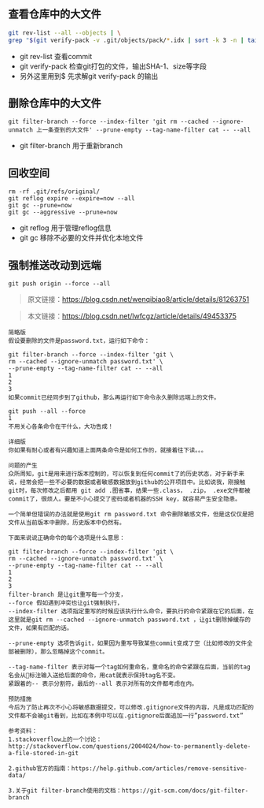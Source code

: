 ## 查看仓库中的大文件
```sh
git rev-list --all --objects | \
grep "$(git verify-pack -v .git/objects/pack/*.idx | sort -k 3 -n | tail -n 3 | awk -F ' '  '{print $1}')"
```
- git rev-list 查看commit
- git verify-pack 检查git打包的文件，输出SHA-1、size等字段
- 另外这里用到$ 先求解git verify-pack 的输出
## 删除仓库中的大文件
```
git filter-branch --force --index-filter 'git rm --cached --ignore-unmatch 上一条查到的大文件' --prune-empty --tag-name-filter cat -- --all  
```

- git filter-branch 用于重新branch

## 回收空间
```
rm -rf .git/refs/original/ 
git reflog expire --expire=now --all
git gc --prune=now
git gc --aggressive --prune=now
```
- git reflog 用于管理reflog信息
- git gc 移除不必要的文件并优化本地文件
## 强制推送改动到远端
```
git push origin --force --all
```

> 原文链接：https://blog.csdn.net/wenqibiao8/article/details/81263751





> 本文链接：https://blog.csdn.net/lwfcgz/article/details/49453375
```
简略版
假设要删除的文件是password.txt，运行如下命令：

git filter-branch --force --index-filter 'git \
rm --cached --ignore-unmatch password.txt' \
--prune-empty --tag-name-filter cat -- --all
1
2
3
如果commit已经同步到了github，那么再运行如下命令永久删除远端上的文件。

git push --all --force
1
不用关心各条命令在干什么，大功告成！

详细版
你如果有耐心或者有兴趣知道上面两条命令是如何工作的，就接着往下读。。。

问题的产生
众所周知，git是用来进行版本控制的，可以恢复到任何commit了的历史状态，对于新手来说，经常会把一些不必要的数据或者敏感数据放到github的公开项目中。比如说我，刚接触git时，每次修改之后都用 git add .图省事，结果一些.class， .zip， .exe文件都被commit了，很烦人。要是不小心提交了密码或者机器的SSH key，就容易产生安全隐患。

一个简单但错误的办法就是使用git rm password.txt 命令删除敏感文件，但是这仅仅是把文件从当前版本中删除，历史版本中仍然有。

下面来说说正确命令的每个选项是什么意思：

git filter-branch --force --index-filter 'git \
rm --cached --ignore-unmatch password.txt' \
--prune-empty --tag-name-filter cat -- --all
1
2
3
filter-branch 是让git重写每一个分支， 
--force 假如遇到冲突也让git强制执行， 
--index-filter 选项指定重写的时候应该执行什么命令，要执行的命令紧跟在它的后面，在这里就是git rm --cached --ignore-unmatch password.txt ，让git删除掉缓存的文件，如果有匹配的话。

--prune-empty 选项告诉git，如果因为重写导致某些commit变成了空（比如修改的文件全部被删除），那么忽略掉这个commit。

--tag-name-filter 表示对每一个tag如何重命名，重命名的命令紧跟在后面，当前的tag名会从标注输入送给后面的命令，用cat就表示保持tag名不变。 
紧跟着的-- 表示分割符，最后的--all 表示对所有的文件都考虑在内。

预防措施
今后为了防止再次不小心将敏感数据提交，可以修改.gitignore文件的内容，凡是成功匹配的文件都不会被git看到，比如在本例中可以在.gitignore后面追加一行”password.txt”

参考资料：
1.stackoverflow上的一个讨论： http://stackoverflow.com/questions/2004024/how-to-permanently-delete-a-file-stored-in-git

2.github官方的指南：https://help.github.com/articles/remove-sensitive-data/

3.关于git filter-branch使用的文档：https://git-scm.com/docs/git-filter-branch
```